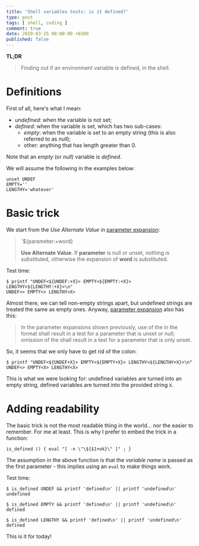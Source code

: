 ```yaml
---
title: 'Shell variables tests: is it defined?'
type: post
tags: [ shell, coding ]
comment: true
date: 2020-03-25 08:00:00 +0100
published: false
---
```


**TL;DR**

> Finding out if an environment variable is defined, in the shell.


# Definitions

First of all, here's what I mean:

- *undefined*: when the variable is not set;
- *defined*: when the variable is set, which has two sub-cases:
  - *empty*: when the variable is set to an empty string (this is also
    referred to as *null*);
  - other: anything that has length greater than 0.

Note that an *empty* (or *null*) variable is *defined*.

We will assume the following in the examples below:

```shell
unset UNDEF
EMPTY=''
LENGTHY='whatever'
```

# Basic trick

We start from the *Use Alternate Value* in [parameter expansion][]:

> `${parameter:+word}
>
> **Use Alternate Value**. If __parameter__ is null or unset, nothing is
> substituted, otherwise the expansion of __word__ is substituted.

Test time:

```shell
$ printf "UNDEF<${UNDEF:+X}> EMPTY<${EMPTY:+X}> LENGTHY<${LENGTHY:+X}>\n"
UNDEF<> EMPTY<> LENGTHY<X>
```

Almost there, we can tell non-empty strings apart, but undefined strings are
treated the same as empty ones. Anyway, [parameter expansion][] also has
this:

> In the parameter expansions shown previously, use of the <colon> in the
> format shall result in a test for a parameter that is unset or null;
> omission of the <colon> shall result in a test for a parameter that is
> only unset.

So, it seems that we only have to get rid of the colon:

```shell
$ printf "UNDEF<${UNDEF+X}> EMPTY<${EMPTY+X}> LENGTHY<${LENGTHY+X}>\n"
UNDEF<> EMPTY<X> LENGTHY<X>
```

This is what we were looking for: undefined variables are turned into an
empty string, defined variables are turned into the provided string `X`.

# Adding readability

The basic trick is not the most readable thing in the world... nor the
easier to remember. For me at least. This is why I prefer to embed the trick
in a function:

```shell
is_defined () { eval "[ -n \"\${$1+ok}\" ]" ; }
```

The assumption in the above function is that the *variable name* is passed
as the first parameter - this implies using an `eval` to make things work.

Test time:

```shell
$ is_defined UNDEF && printf 'defined\n' || printf 'undefined\n'
undefined

$ is_defined EMPTY && printf 'defined\n' || printf 'undefined\n'
defined

$ is_defined LENGTHY && printf 'defined\n' || printf 'undefined\n'
defined
```

This is it for today!


[parameter expansion]: https://pubs.opengroup.org/onlinepubs/9699919799/utilities/V3_chap02.html#tag_18_06_02
